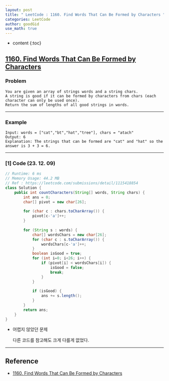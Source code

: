 ```yaml
---
layout: post
title: " LeetCode : 1160. Find Words That Can Be Formed by Characters "
categories: LeetCode
author: goodGid
use_math: true
---
```

* content
{:toc}

## [1160. Find Words That Can Be Formed by Characters](https://leetcode.com/problems/find-words-that-can-be-formed-by-characters)

### Problem

```
You are given an array of strings words and a string chars.
A string is good if it can be formed by characters from chars (each character can only be used once).
Return the sum of lengths of all good strings in words.
```


---

### Example

```
Input: words = ["cat","bt","hat","tree"], chars = "atach"
Output: 6
Explanation: The strings that can be formed are "cat" and "hat" so the answer is 3 + 3 = 6.
```

---

### [1] Code (23. 12. 09)

``` java
// Runtime: 6 ms
// Memory Usage: 44.2 MB
// Ref : https://leetcode.com/submissions/detail/1115418854
class Solution {
    public int countCharacters(String[] words, String chars) {
        int ans = 0;
        char[] pivot = new char[26];
        
        for (char c : chars.toCharArray()) {
            pivot[c-'a']++;
        }
        
        for (String s : words) {
            char[] wordsChars = new char[26];
            for (char c : s.toCharArray()) {
                wordsChars[c-'a']++;
            }
            boolean isGood = true;
            for (int i=0; i<26; i++) {
                if (pivot[i] < wordsChars[i]) {
                    isGood = false;
                    break;
                }
            }
            
            if (isGood) {
                ans += s.length();
            }
        }       
        return ans;
    }
}
```

* 어렵지 않았던 문제

  다른 코드를 참고해도 크게 다를게 없었다.


---

## Reference

* [1160. Find Words That Can Be Formed by Characters](https://leetcode.com/problems/find-words-that-can-be-formed-by-characters)